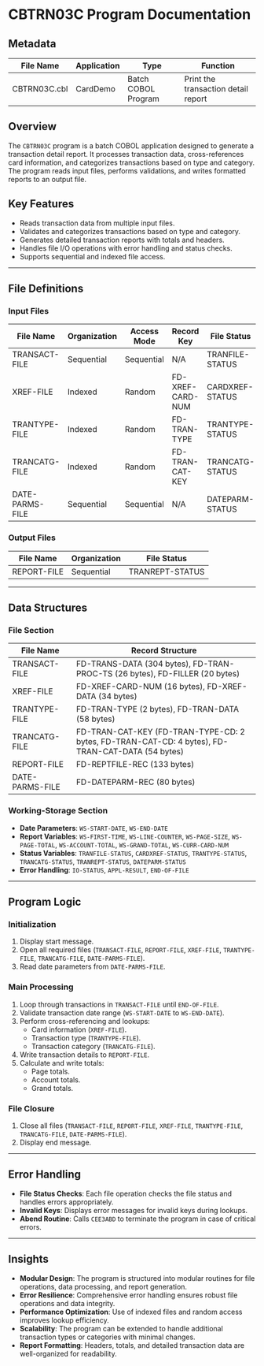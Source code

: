 # CBTRN03C Program Documentation

## Metadata
| **File Name** | **Application** | **Type** | **Function** |
|---------------|-----------------|----------|--------------|
| CBTRN03C.cbl  | CardDemo        | Batch COBOL Program | Print the transaction detail report |

## Overview
The `CBTRN03C` program is a batch COBOL application designed to generate a transaction detail report. It processes transaction data, cross-references card information, and categorizes transactions based on type and category. The program reads input files, performs validations, and writes formatted reports to an output file.

## Key Features
- Reads transaction data from multiple input files.
- Validates and categorizes transactions based on type and category.
- Generates detailed transaction reports with totals and headers.
- Handles file I/O operations with error handling and status checks.
- Supports sequential and indexed file access.

---

## File Definitions

### Input Files
| **File Name**       | **Organization** | **Access Mode** | **Record Key** | **File Status** |
|---------------------|------------------|-----------------|----------------|-----------------|
| TRANSACT-FILE       | Sequential       | Sequential      | N/A            | TRANFILE-STATUS |
| XREF-FILE           | Indexed          | Random          | FD-XREF-CARD-NUM | CARDXREF-STATUS |
| TRANTYPE-FILE       | Indexed          | Random          | FD-TRAN-TYPE   | TRANTYPE-STATUS |
| TRANCATG-FILE       | Indexed          | Random          | FD-TRAN-CAT-KEY | TRANCATG-STATUS |
| DATE-PARMS-FILE     | Sequential       | Sequential      | N/A            | DATEPARM-STATUS |

### Output Files
| **File Name**       | **Organization** | **File Status** |
|---------------------|------------------|-----------------|
| REPORT-FILE         | Sequential       | TRANREPT-STATUS |

---

## Data Structures

### File Section
| **File Name**       | **Record Structure** |
|---------------------|-----------------------|
| TRANSACT-FILE       | FD-TRANS-DATA (304 bytes), FD-TRAN-PROC-TS (26 bytes), FD-FILLER (20 bytes) |
| XREF-FILE           | FD-XREF-CARD-NUM (16 bytes), FD-XREF-DATA (34 bytes) |
| TRANTYPE-FILE       | FD-TRAN-TYPE (2 bytes), FD-TRAN-DATA (58 bytes) |
| TRANCATG-FILE       | FD-TRAN-CAT-KEY (FD-TRAN-TYPE-CD: 2 bytes, FD-TRAN-CAT-CD: 4 bytes), FD-TRAN-CAT-DATA (54 bytes) |
| REPORT-FILE         | FD-REPTFILE-REC (133 bytes) |
| DATE-PARMS-FILE     | FD-DATEPARM-REC (80 bytes) |

### Working-Storage Section
- **Date Parameters**: `WS-START-DATE`, `WS-END-DATE`
- **Report Variables**: `WS-FIRST-TIME`, `WS-LINE-COUNTER`, `WS-PAGE-SIZE`, `WS-PAGE-TOTAL`, `WS-ACCOUNT-TOTAL`, `WS-GRAND-TOTAL`, `WS-CURR-CARD-NUM`
- **Status Variables**: `TRANFILE-STATUS`, `CARDXREF-STATUS`, `TRANTYPE-STATUS`, `TRANCATG-STATUS`, `TRANREPT-STATUS`, `DATEPARM-STATUS`
- **Error Handling**: `IO-STATUS`, `APPL-RESULT`, `END-OF-FILE`

---

## Program Logic

### Initialization
1. Display start message.
2. Open all required files (`TRANSACT-FILE`, `REPORT-FILE`, `XREF-FILE`, `TRANTYPE-FILE`, `TRANCATG-FILE`, `DATE-PARMS-FILE`).
3. Read date parameters from `DATE-PARMS-FILE`.

### Main Processing
1. Loop through transactions in `TRANSACT-FILE` until `END-OF-FILE`.
2. Validate transaction date range (`WS-START-DATE` to `WS-END-DATE`).
3. Perform cross-referencing and lookups:
   - Card information (`XREF-FILE`).
   - Transaction type (`TRANTYPE-FILE`).
   - Transaction category (`TRANCATG-FILE`).
4. Write transaction details to `REPORT-FILE`.
5. Calculate and write totals:
   - Page totals.
   - Account totals.
   - Grand totals.

### File Closure
1. Close all files (`TRANSACT-FILE`, `REPORT-FILE`, `XREF-FILE`, `TRANTYPE-FILE`, `TRANCATG-FILE`, `DATE-PARMS-FILE`).
2. Display end message.

---

## Error Handling
- **File Status Checks**: Each file operation checks the file status and handles errors appropriately.
- **Invalid Keys**: Displays error messages for invalid keys during lookups.
- **Abend Routine**: Calls `CEE3ABD` to terminate the program in case of critical errors.

---

## Insights
- **Modular Design**: The program is structured into modular routines for file operations, data processing, and report generation.
- **Error Resilience**: Comprehensive error handling ensures robust file operations and data integrity.
- **Performance Optimization**: Use of indexed files and random access improves lookup efficiency.
- **Scalability**: The program can be extended to handle additional transaction types or categories with minimal changes.
- **Report Formatting**: Headers, totals, and detailed transaction data are well-organized for readability.
